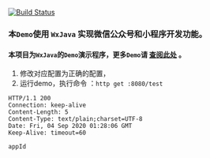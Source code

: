 [![Build Status](https://travis-ci.com/binarywang/wx-java-mp-demo.svg?branch=master)](https://travis-ci.com/binarywang/wx-java-mp-demo)

### 本`Demo`使用 `WxJava` 实现微信公众号和小程序开发功能。

#### 本项目为`WxJava`的`Demo`演示程序，更多`Demo`请 [查阅此处](https://github.com/Wechat-Group/WxJava/blob/master/demo.md) 。


1. 修改对应配置为正确的配置，
2. 运行demo，执行命令 ：`http get :8080/test`

```
HTTP/1.1 200
Connection: keep-alive
Content-Length: 5
Content-Type: text/plain;charset=UTF-8
Date: Fri, 04 Sep 2020 01:28:06 GMT
Keep-Alive: timeout=60

appId
```
